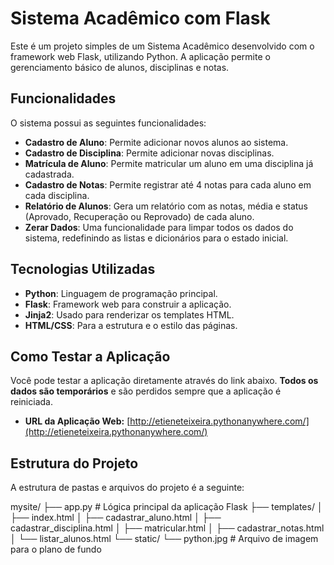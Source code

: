 # Sistema Acadêmico com Flask

Este é um projeto simples de um Sistema Acadêmico desenvolvido com o framework web Flask, utilizando Python. A aplicação permite o gerenciamento básico de alunos, disciplinas e notas.

## Funcionalidades

O sistema possui as seguintes funcionalidades:

- **Cadastro de Aluno**: Permite adicionar novos alunos ao sistema.
- **Cadastro de Disciplina**: Permite adicionar novas disciplinas.
- **Matrícula de Aluno**: Permite matricular um aluno em uma disciplina já cadastrada.
- **Cadastro de Notas**: Permite registrar até 4 notas para cada aluno em cada disciplina.
- **Relatório de Alunos**: Gera um relatório com as notas, média e status (Aprovado, Recuperação ou Reprovado) de cada aluno.
- **Zerar Dados**: Uma funcionalidade para limpar todos os dados do sistema, redefinindo as listas e dicionários para o estado inicial.

## Tecnologias Utilizadas

- **Python**: Linguagem de programação principal.
- **Flask**: Framework web para construir a aplicação.
- **Jinja2**: Usado para renderizar os templates HTML.
- **HTML/CSS**: Para a estrutura e o estilo das páginas.

## Como Testar a Aplicação

Você pode testar a aplicação diretamente através do link abaixo. **Todos os dados são temporários** e são perdidos sempre que a aplicação é reiniciada.

- **URL da Aplicação Web:** [http://etieneteixeira.pythonanywhere.com/](http://etieneteixeira.pythonanywhere.com/)

## Estrutura do Projeto

A estrutura de pastas e arquivos do projeto é a seguinte:

mysite/
├── app.py              # Lógica principal da aplicação Flask
├── templates/
│   ├── index.html
│   ├── cadastrar_aluno.html
│   ├── cadastrar_disciplina.html
│   ├── matricular.html
│   ├── cadastrar_notas.html
│   └── listar_alunos.html
└── static/
└── python.jpg      # Arquivo de imagem para o plano de fundo
